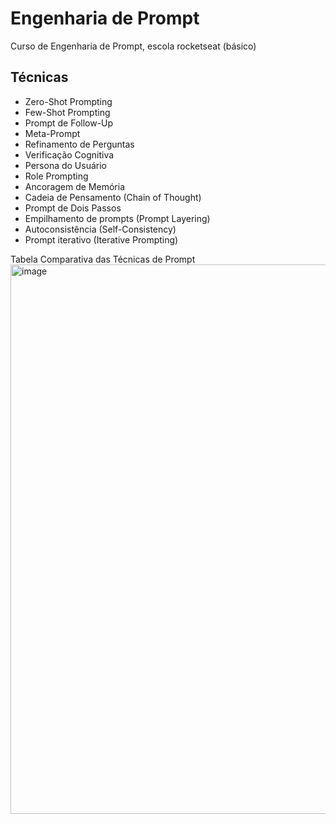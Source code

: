 # Engenharia de Prompt
Curso de Engenharia de Prompt, escola rocketseat (básico) 

## Técnicas
- Zero-Shot Prompting
- Few-Shot Prompting
- Prompt de Follow-Up
- Meta-Prompt
- Refinamento de Perguntas
- Verificação Cognitiva
- Persona do Usuário
- Role Prompting
- Ancoragem de Memória
- Cadeia de Pensamento (Chain of Thought)
- Prompt de Dois Passos
- Empilhamento de prompts (Prompt Layering)
- Autoconsistência (Self-Consistency)
- Prompt iterativo (Iterative Prompting)

Tabela Comparativa das Técnicas de Prompt
<img width="762" height="879" alt="image" src="https://github.com/user-attachments/assets/483a3b36-82bd-450f-917e-89d6281d807e" />
